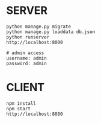 # SERVER
    python manage.py migrate
    python manage.py loaddata db.json
    python runserver
    http://localhost:8000
    
    # admin access
    username: admin
    password: admin

# CLIENT
    npm install
    npm start
    http://localhost:8080
    
